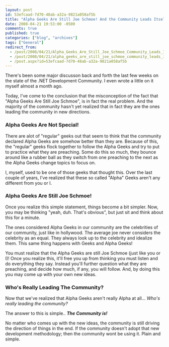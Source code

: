 ```yaml
---
layout: post
id: 53efcaad-7d70-48ab-a32a-9821a058af5b
title: "Alpha Geeks Are Still Joe Schmoe! And the Community Leads Itself."
date: 2008-04-21 19:53:00 -0500
comments: true
published: true
categories: ["blog", "archives"]
tags: ["General"]
redirect_from: 
  - /post/2008/04/21/Alpha_Geeks_Are_Still_Joe_Schmoe_Community_Leads_Itself
  - /post/2008/04/21/alpha_geeks_are_still_joe_schmoe_community_leads_itself
  - /post.aspx?id=53efcaad-7d70-48ab-a32a-9821a058af5b
---
```

<!-- more -->
<p>
There&#39;s been some major discusson back and forth the last few weeks on the state of the .NET Development Community. I even wrote a little on it myself almost a month ago. 
</p>
<p>
Today, I&#39;ve come to the conclusion that the misconception of the fact that &quot;Alpha Geeks Are Still Joe Schmoe&quot;, is in fact the real problem. And the majority of the community hasn&#39;t yet realized that in fact they are the ones leading the community in new directions. 
</p>
<h3>Alpha Geeks&nbsp;Are&nbsp;Not&nbsp;Special!</h3>
<p>
There are alot of &quot;regular&quot; geeks out that seem to think that the community declared Alpha Geeks are somehow better than they are. Because of this, the &quot;regular&quot; geeks flock together to follow the Alpha Geeks and try to put to practice what they are preaching. Some do this so much, they bounce around like a rubber ball as they switch from one preaching to the next as the Alpha Geeks change topics to focus on. 
</p>
<p>
I, myself, used to be one of those geeks that thought this. Over the last couple of years, I&#39;ve realized that these so called &quot;Alpha&quot; Geeks aren&#39;t any different from you or I. 
</p>
<h3>Alpha Geeks Are Still Joe Schmoe!</h3>
<p>
Once you realize this simple statement, things become a bit simpler.&nbsp;Now, you may be thinking &quot;yeah, duh. That&#39;s obvious&quot;, but just sit and think about this for a minute. 
</p>
<p>
The ones considered Alpha Geeks in our community are the celebrities of our community, just like in hollywood. The average joe never considers the celebrity as an equal. They always look up to the celebrity and idealize them. This same thing happens with Geeks and Alpha Geeks! 
</p>
<p>
You must realize that the Alpha Geeks are still Joe Schmoe (just like you or I)!&nbsp;Once you realize this, it&#39;ll free you up from thinking you must listen and do everything they say.&nbsp;Instead you&#39;ll further question what they are preaching, and decide how much, if any, you will follow. And, by doing this you may come up with your own new ideas. 
</p>
<h3>Who&#39;s Really Leading The Community?</h3>
<p>
Now that we&#39;ve realized that Alpha Geeks aren&#39;t really Alpha at all... <em>Who&#39;s really leading the community?</em> 
</p>
<p>
The answer to this is simple..<em>&nbsp;<strong>The Community is!</strong></em> 
</p>
<p>
No matter who comes up with the new ideas, the community is still driving the direction of things in the end. If the community doesn&#39;t adopt that new development methodology; then the community wont be using it. Plain and simple. 
</p>

